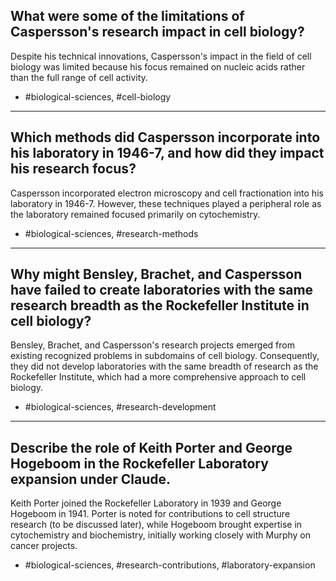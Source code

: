 ## What were some of the limitations of Caspersson's research impact in cell biology?

Despite his technical innovations, Caspersson's impact in the field of cell biology was limited because his focus remained on nucleic acids rather than the full range of cell activity.

- #biological-sciences, #cell-biology

---

## Which methods did Caspersson incorporate into his laboratory in 1946-7, and how did they impact his research focus?

Caspersson incorporated electron microscopy and cell fractionation into his laboratory in 1946-7. However, these techniques played a peripheral role as the laboratory remained focused primarily on cytochemistry.

- #biological-sciences, #research-methods

---

## Why might Bensley, Brachet, and Caspersson have failed to create laboratories with the same research breadth as the Rockefeller Institute in cell biology?

Bensley, Brachet, and Caspersson's research projects emerged from existing recognized problems in subdomains of cell biology. Consequently, they did not develop laboratories with the same breadth of research as the Rockefeller Institute, which had a more comprehensive approach to cell biology.

- #biological-sciences, #research-development

---

## Describe the role of Keith Porter and George Hogeboom in the Rockefeller Laboratory expansion under Claude.

Keith Porter joined the Rockefeller Laboratory in 1939 and George Hogeboom in 1941. Porter is noted for contributions to cell structure research (to be discussed later), while Hogeboom brought expertise in cytochemistry and biochemistry, initially working closely with Murphy on cancer projects.

- #biological-sciences, #research-contributions, #laboratory-expansion